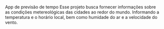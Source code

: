 App de previsão de tempo
Esse projeto busca fornecer informações sobre as condições metereológicas das cidades ao redor do mundo. Informando a temperatura e o horário local, bem como humidade do ar e a velocidade do vento.

